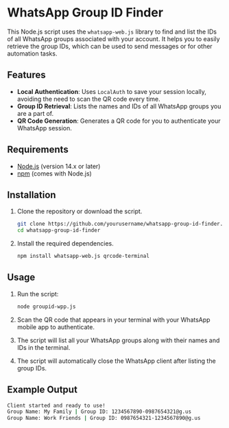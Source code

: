 # WhatsApp Group ID Finder

This Node.js script uses the `whatsapp-web.js` library to find and list the IDs of all WhatsApp groups associated with your account. It helps you to easily retrieve the group IDs, which can be used to send messages or for other automation tasks.

## Features

- **Local Authentication**: Uses `LocalAuth` to save your session locally, avoiding the need to scan the QR code every time.
- **Group ID Retrieval**: Lists the names and IDs of all WhatsApp groups you are a part of.
- **QR Code Generation**: Generates a QR code for you to authenticate your WhatsApp session.

## Requirements

- [Node.js](https://nodejs.org/) (version 14.x or later)
- [npm](https://www.npmjs.com/) (comes with Node.js)

## Installation

1. Clone the repository or download the script.

    ```bash
    git clone https://github.com/yourusername/whatsapp-group-id-finder.git
    cd whatsapp-group-id-finder
    ```

2. Install the required dependencies.

    ```bash
    npm install whatsapp-web.js qrcode-terminal
    ```

## Usage

1. Run the script:

    ```bash
    node groupid-wpp.js
    ```

2. Scan the QR code that appears in your terminal with your WhatsApp mobile app to authenticate.

3. The script will list all your WhatsApp groups along with their names and IDs in the terminal.

4. The script will automatically close the WhatsApp client after listing the group IDs.

## Example Output

```bash
Client started and ready to use!
Group Name: My Family | Group ID: 1234567890-0987654321@g.us
Group Name: Work Friends | Group ID: 0987654321-1234567890@g.us

